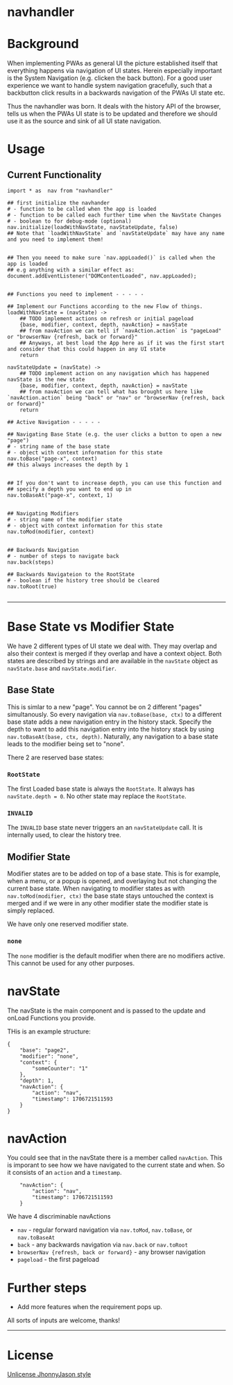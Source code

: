 # navhandler 

# Background
When implementing PWAs as general UI the picture established itself that everything happens via navigation of UI states.
Herein especially important is the System Navigation (e.g. clicken the back button). For a good user experience we want to handle system navigation gracefully, such that a backbutton click results in a backwards navigation of the PWAs UI state etc.

Thus the navhandler was born. It deals with the history API of the browser, tells us when the PWAs UI state is to be updated and therefore we should use it as the source and sink of all UI state navigation.

# Usage
Current Functionality
---------------------
```coffescript
import * as  nav from "navhandler"

## first initialize the navhander
# - function to be called when the app is loaded
# - function to be called each further time when the NavState Changes
# - boolean to for debug-mode (optional)
nav.initialize(loadWithNavState, navStateUpdate, false)
## Note that `loadWithNavState` and `navStateUpdate` may have any name and you need to implement them! 


## Then you neeed to make sure `nav.appLoaded()` is called when the app is loaded
## e.g anything with a similar effect as:
document.addEventListener("DOMContentLoaded", nav.appLoaded); 


## Functions you need to implement - - - - -

## Implement our Functions according to the new Flow of things.
loadWithNavState = (navState) ->
    ## TODO implement actions on refresh or initial pageload 
    {base, modifier, context, depth, navAction} = navState
    ## from navAction we can tell if `navAction.action` is "pageLoad" or "browserNav {refresh, back or forward}"
    ## Anyways, at best load the App here as if it was the first start and consider that this could happen in any UI state
    return

navStateUpdate = (navState) ->
    ## TODO implement action on any navigation which has happened navState is the new state
    {base, modifier, context, depth, navAction} = navState
    ## from navAction we can tell what has brought us here like `navAction.action` being "back" or "nav" or "browserNav {refresh, back or forward}"
    return
    
## Active Navigation - - - - -

## Navigating Base State (e.g. the user clicks a button to open a new "page")
# - string name of the base state
# - object with context information for this state
nav.toBase("page-x", context)
## this always increases the depth by 1


## If you don't want to increase depth, you can use this function and 
## specify a depth you want to end up in
nav.toBaseAt("page-x", context, 1)


## Navigating Modifiers
# - string name of the modifier state
# - object with context information for this state
nav.toMod(modifier, context)


## Backwards Navigation
# - number of steps to navigate back
nav.back(steps)

## Backwards Navigateion to the RootState
# - boolean if the history tree should be cleared
nav.toRoot(true)


```

---

# Base State vs Modifier State
We have 2 different types of UI state we deal with.
They may overlap and also their context is merged if they overlap and have a context object.
Both states are described by strings and are available in the `navState` object as `navState.base` and `navState.modifier`.



## Base State
This is simlar to a new "page". You cannot be on 2 different "pages" simultanously.
So every navigation via `nav.toBase(base, ctx)` to a different base state adds a new navigation entry in the history stack.
Specify the depth to want to add this navigation entry into the history stack by using `nav.toBaseAt(base, ctx, depth)`.
Naturally, any navigation to a base state leads to the modifier being set to "none".

There 2 are reserved base states:

### `RootState`
The first Loaded base state is always the `RootState`. It always has `navState.depth = 0`. No other state may replace the `RootState`.

### `INVALID`
The `INVALID` base state never triggers an an `navStateUpdate` call. It is internally used, to clear the history tree.


## Modifier State
Modifier states are to be added on top of a base state. This is for example, when a menu, or a popup is opened, and overlaying but not changing the current base state.
When navigating to modifier states as with `nav.toMod(modifier, ctx)` the base state stays untouched the context is merged and if we were in any other modifier state the modifier state is simply replaced. 

We have only one reserved modifier state.

### `none`
The `none` modifier is the default modifier when there are no modifiers active. This cannot be used for any other purposes.


# navState

The navState is the main component and is passed to the update and onLoad Functions you provide.

THis is an example structure:
```
{
    "base": "page2",
    "modifier": "none",
    "context": {
        "someCounter": "1"
    },
    "depth": 1,
    "navAction": {
        "action": "nav",
        "timestamp": 1706721511593
    }
}
```

# navAction
You could see that in the navState there is a member called `navAction`. This is imporant to see how we have navigated to the current state and when. So it consists of an `action` and a `timestamp`.

```
    "navAction": {
        "action": "nav",
        "timestamp": 1706721511593
    }
```

We have 4 discriminable navActions
- `nav` - regular forward navigation via `nav.toMod`, `nav.toBase`, or `nav.toBaseAt`
- `back` - any backwards navigation via `nav.back` or `nav.toRoot`
- `browserNav {refresh, back or forward}` - any browser navigation
- `pageload` - the first pageload

# Further steps

- Add more features when the requirement pops up.


All sorts of inputs are welcome, thanks!

---

# License
[Unlicense JhonnyJason style](https://hackmd.io/nCpLO3gxRlSmKVG3Zxy2hA?view)

